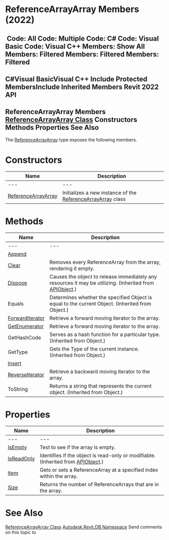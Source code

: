 # ReferenceArrayArray Members (2022)

﻿
 Code: All Code: Multiple Code: C# Code: Visual Basic Code: Visual C++  Members: Show All Members: Filtered Members: Filtered Members: Filtered   
---  
C#Visual BasicVisual C++
Include Protected MembersInclude Inherited Members
Revit 2022 API  
---  
ReferenceArrayArray Members  
[ReferenceArrayArray Class](b50edc19-b437-2aab-bd03-5d1a0aed4164.md "ReferenceArrayArray Class") Constructors Methods Properties See Also  
---  
The [ReferenceArrayArray](b50edc19-b437-2aab-bd03-5d1a0aed4164.md "ReferenceArrayArray Class") type exposes the following members.
# Constructors
| Name | Description |
| --- | --- |
| --- | --- | --- |
| [ReferenceArrayArray](7fcd4533-c3bd-98df-a681-7411bb8a0ffa.md "ReferenceArrayArray Constructor") | Initializes a new instance of the [ReferenceArrayArray](b50edc19-b437-2aab-bd03-5d1a0aed4164.md "ReferenceArrayArray Class") class |

# Methods
| Name | Description |
| --- | --- |
| --- | --- | --- |
| [Append](13ce18da-00dc-c833-2718-1af0f496f0fe.md "Append Method") |
| [Clear](332dfde5-13cb-6b29-025e-654367a8fc2b.md "Clear Method") | Removes every ReferenceArray from the array, rendering it empty. |
| [Dispose](7c03212a-b587-1c89-3912-efea0d2619c5.md "Dispose Method") | Causes the object to release immediately any resources it may be utilizing. (Inherited from [APIObject](beb86ef5-39ad-3f0d-0cd9-0c929387a2bb.md "APIObject Class").) |
| Equals | Determines whether the specified Object is equal to the current Object. (Inherited from Object.) |
| [ForwardIterator](e8beeaac-d472-42b1-b2c0-029c72805991.md "ForwardIterator Method") | Retrieve a forward moving iterator to the array. |
| [GetEnumerator](16766595-412e-66d1-d42d-9c154610c052.md "GetEnumerator Method") | Retrieve a forward moving iterator to the array. |
| GetHashCode | Serves as a hash function for a particular type.  (Inherited from Object.) |
| GetType | Gets the Type of the current instance. (Inherited from Object.) |
| [Insert](66231c0c-d67a-ebab-e4fa-82c984a29b20.md "Insert Method") |
| [ReverseIterator](84db8221-5692-ff8f-e5b1-e968a389ed0c.md "ReverseIterator Method") | Retrieve a backward moving iterator to the array. |
| ToString | Returns a string that represents the current object. (Inherited from Object.) |

# Properties
| Name | Description |
| --- | --- |
| --- | --- | --- |
| [IsEmpty](653cceab-cc67-9ca4-9415-b6778419e460.md "IsEmpty Property") | Test to see if the array is empty. |
| [IsReadOnly](d516bcd2-a3fd-a578-58f6-f1add979bd07.md "IsReadOnly Property") | Identifies if the object is read-only or modifiable. (Inherited from [APIObject](beb86ef5-39ad-3f0d-0cd9-0c929387a2bb.md "APIObject Class").) |
| [Item](891d2fcb-c7c5-b745-55e4-809fe8ae763a.md "Item Property") | Gets or sets a ReferenceArray at a specified index within the array. |
| [Size](1c021f23-306f-0a8c-ad59-3ccac664be71.md "Size Property") | Returns the number of ReferenceArrays that are in the array. |

# See Also
[ReferenceArrayArray Class](b50edc19-b437-2aab-bd03-5d1a0aed4164.md "ReferenceArrayArray Class")
[Autodesk.Revit.DB Namespace](87546ba7-461b-c646-cbb1-2cb8f5bff8b2.md "Autodesk.Revit.DB Namespace")
Send comments on this topic to 